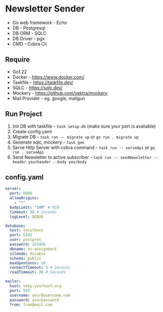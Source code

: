 # Newsletter Sender

- Go web framework - Echo
- DB - Postgresql
- DB ORM - SQLC
- DB Driver - pgx
- CMD - Cobra Cli

## Require
- Go1.22
- Docker - https://www.docker.com/
- Taskfile - https://taskfile.dev/
- SQLC - https://sqlc.dev/
- Mockery - https://github.com/vektra/mockery
- Mail Provider - eg. google, mailgun

## Run Project
1. Init DB with taskfile - `task setup-db` (make sure your port is avaliable)
2. Create config.yaml
3. Migrate DB - `task run -- migrate up` or `go run . migrate up`
4. Generate sqlc, mockery - `task gen`
5. Serve Http Server with cobra command - `task run -- serveApi` or `go run . serveApi`
6. Send Newsletter to active subscriber - `task run -- sendNewsletter --header yourheader --body yourbody`


## config.yaml
```yml
server:
  port: 8080
  allowOrigins:
    - "*"
  bodyLimit: "10M" # MiB
  timeout: 30 # Seconds
  logLevel: DEBUG

database:
  host: localhost
  port: 5432
  user: postgres
  password: 123456
  dbname: es-assignment
  sslmode: disable
  schema: public
  maxOpenConns: 10
  connectTimeout: 5 # Seconds
  readTimeout: 30 # Seconds

mailer:
  host: smtp.yourhost.org
  port: 587
  username: your@username.com
  password: yourpassword
  from: from@mail.com
```
